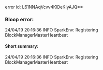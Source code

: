 error id: L61NNAqVcvv4KlDeKIyAJQ==
### Bloop error:

24/04/19 20:16:36 INFO SparkEnv: Registering BlockManagerMasterHeartbeat
#### Short summary: 

24/04/19 20:16:36 INFO SparkEnv: Registering BlockManagerMasterHeartbeat